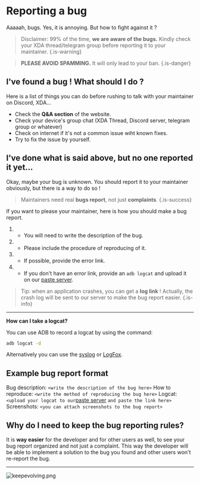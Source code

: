 # Reporting a bug

Aaaaah, bugs. Yes, it is annoying. But how to fight against it ?

> Disclaimer: 99% of the time, **we are aware of the bugs.**
Kindly check your XDA thread/telegram group before reporting it to your maintainer.
{.is-warning}

> **PLEASE AVOID SPAMMING.** It will only lead to your ban.
{.is-danger}

## I've found a bug ! What should I do ?

Here is a list of things you can do before rushing to talk with your maintainer on Discord, XDA...

- Check the **Q&A section** of the website.
- Check your device's group chat (XDA Thread, Discord server, telegram group or whatever)
- Check on internet if it's not a common issue wiht known fixes.
- Try to fix the issue by yourself.


## I've done what is said above, but no one reported it yet...

Okay, maybe your bug is unknown. You should report it to your maintainer obviously, but there is a way to do so !

> Maintainers need real **bugs report**, not just **complaints**.
{.is-success}

If you want to please your maintainer, here is how you should make a bug report.

1. - You will need to write the description of the bug.
2. - Please include the procedure of reproducing of it.
3. - If possible, provide the error link.
4. - If you don't have an error link, provide an `adb logcat` and upload it on our [paste server](https://paste.evolution-x.org).

> Tip: when an application crashes, you can get a **log link** ! Actually, the crash log will be sent to our server to make the bug report easier.
{.is-info}
---

**How can I take a logcat?**

You can use ADB to record a logcat by using the command:

```bash
adb logcat -d
```

Alternatively you can use the [syslog](https://play.google.com/store/apps/details?id=com.tortel.syslog&hl=en_US) or [LogFox](https://github.com/F0x1d/LogFox).

## Example bug report format

Bug description: `<write the description of the bug here>`
How to reproduce: `<write the method of reproducing the bug here>`
Logcat: `<upload your logcat to our`[paste server](https://paste.evolution-x.org) `and paste the link here>`
Screenshots: `<you can attach screenshots to the bug report>`

## Why do I need to keep the bug reporting rules?

It is **way easier** for the developer and for other users as well, to see your bug report organized and not just a complaint.
This way the developer will be able to implement a solution to the bug you found and other users won't re-report the bug.

---

![keepevolving.png](/keepevolving.png)
